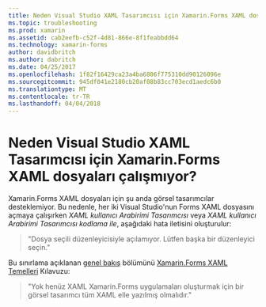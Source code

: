 ```yaml
---
title: Neden Visual Studio XAML Tasarımcısı için Xamarin.Forms XAML dosyaları çalışmıyor?
ms.topic: troubleshooting
ms.prod: xamarin
ms.assetid: cab2eefb-c52f-4d81-866e-8f1feabbdd64
ms.technology: xamarin-forms
author: davidbritch
ms.author: dabritch
ms.date: 04/25/2017
ms.openlocfilehash: 1f82f16429ca23a4ba6806f775310dd90126096e
ms.sourcegitcommit: 945df041e2180cb20af08b83cc703ecd1aedc6b0
ms.translationtype: MT
ms.contentlocale: tr-TR
ms.lasthandoff: 04/04/2018
---
```

# <a name="why-doesnt-the-visual-studio-xaml-designer-work-for-xamarinforms-xaml-files"></a>Neden Visual Studio XAML Tasarımcısı için Xamarin.Forms XAML dosyaları çalışmıyor?

Xamarin.Forms XAML dosyaları için şu anda görsel tasarımcılar desteklemiyor. Bu nedenle, her iki Visual Studio'nun Forms XAML dosyasını açmaya çalışırken *XAML kullanıcı Arabirimi Tasarımcısı* veya *XAML kullanıcı Arabirimi Tasarımcısı kodlama ile*, aşağıdaki hata iletisini oluşturulur:

> "Dosya seçili düzenleyicisiyle açılamıyor. Lütfen başka bir düzenleyici seçin."

Bu sınırlama açıklanan [genel bakış](~/xamarin-forms/xaml/xaml-basics/index.md#Overview) bölümünü [Xamarin.Forms XAML Temelleri](~/xamarin-forms/xaml/xaml-basics/index.md) Kılavuzu:

> "Yok henüz XAML Xamarin.Forms uygulamaları oluşturmak için bir görsel tasarımcı tüm XAML elle yazılmış olmalıdır."
